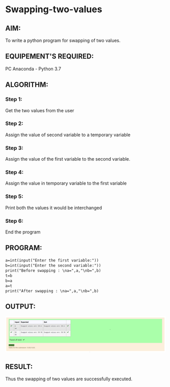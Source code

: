 # Swapping-two-values
## AIM:
To write a python program for swapping of two values.
## EQUIPEMENT'S REQUIRED: 
PC
Anaconda - Python 3.7
## ALGORITHM: 
### Step 1:
Get the two values from the user
### Step 2: 
Assign the value of second variable to a temporary variable 
### Step 3: 
Assign the value of the first variable to the second variable.
### Step 4:  
Assign the value in temporary variable to the first variable
### Step 5: 
Print both the values it would be interchanged
### Step 6: 
End the program
## PROGRAM:
~~~
a=int(input("Enter the first variable:"))
b=int(input("Enter the second variable:"))
print("Before swapping : \na=",a,"\nb=",b)
t=b
b=a
a=t
print("After swapping : \na=",a,"\nb=",b)
~~~
## OUTPUT:
![GitHub Logo](sc.png)

## RESULT:
Thus the swapping of two values are successfully executed.
